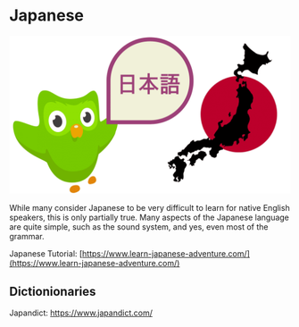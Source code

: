 # Japanese

![](../.gitbook/assets/image.png)

While many consider Japanese to be very difficult to learn for native English speakers, this is only partially true. Many aspects of the Japanese language are quite simple, such as the sound system, and yes, even most of the grammar.

Japanese Tutorial: [https://www.learn-japanese-adventure.com/](https://www.learn-japanese-adventure.com/)

## Dictionionaries

Japandict: https://www.japandict.com/